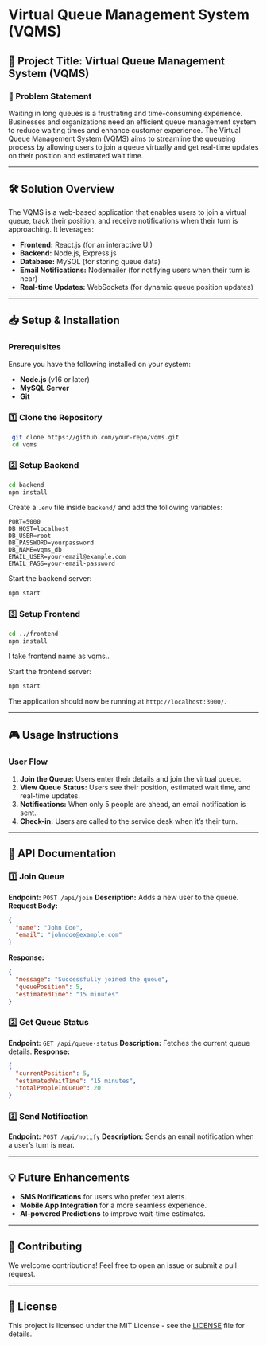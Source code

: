 # Virtual Queue Management System (VQMS)

## 🚀 Project Title: Virtual Queue Management System (VQMS)

### 📌 Problem Statement
Waiting in long queues is a frustrating and time-consuming experience. Businesses and organizations need an efficient queue management system to reduce waiting times and enhance customer experience. The Virtual Queue Management System (VQMS) aims to streamline the queueing process by allowing users to join a queue virtually and get real-time updates on their position and estimated wait time.

---

## 🛠 Solution Overview
The VQMS is a web-based application that enables users to join a virtual queue, track their position, and receive notifications when their turn is approaching. It leverages:
- **Frontend:** React.js (for an interactive UI)
- **Backend:** Node.js, Express.js
- **Database:** MySQL (for storing queue data)
- **Email Notifications:** Nodemailer (for notifying users when their turn is near)
- **Real-time Updates:** WebSockets (for dynamic queue position updates)

---

## 📥 Setup & Installation

### **Prerequisites**
Ensure you have the following installed on your system:
- **Node.js** (v16 or later)
- **MySQL Server**
- **Git**

### **1️⃣ Clone the Repository**
```sh
 git clone https://github.com/your-repo/vqms.git
 cd vqms
```

### **2️⃣ Setup Backend**
```sh
cd backend
npm install
```

Create a `.env` file inside `backend/` and add the following variables:
```env
PORT=5000
DB_HOST=localhost
DB_USER=root
DB_PASSWORD=yourpassword
DB_NAME=vqms_db
EMAIL_USER=your-email@example.com
EMAIL_PASS=your-email-password
```

Start the backend server:
```sh
npm start
```

### **3️⃣ Setup Frontend**
```sh
cd ../frontend  
npm install

```
I take frontend name as vqms..

Start the frontend server:
```sh
npm start
```

The application should now be running at `http://localhost:3000/`.

---

## 🎮 Usage Instructions

### **User Flow**
1. **Join the Queue:** Users enter their details and join the virtual queue.
2. **View Queue Status:** Users see their position, estimated wait time, and real-time updates.
3. **Notifications:** When only 5 people are ahead, an email notification is sent.
4. **Check-in:** Users are called to the service desk when it’s their turn.

---

## 📡 API Documentation

### **1️⃣ Join Queue**
**Endpoint:** `POST /api/join`
**Description:** Adds a new user to the queue.
**Request Body:**
```json
{
  "name": "John Doe",
  "email": "johndoe@example.com"
}
```
**Response:**
```json
{
  "message": "Successfully joined the queue",
  "queuePosition": 5,
  "estimatedTime": "15 minutes"
}
```

### **2️⃣ Get Queue Status**
**Endpoint:** `GET /api/queue-status`
**Description:** Fetches the current queue details.
**Response:**
```json
{
  "currentPosition": 5,
  "estimatedWaitTime": "15 minutes",
  "totalPeopleInQueue": 20
}
```

### **3️⃣ Send Notification**
**Endpoint:** `POST /api/notify`
**Description:** Sends an email notification when a user’s turn is near.

---



## 💡 Future Enhancements
- **SMS Notifications** for users who prefer text alerts.
- **Mobile App Integration** for a more seamless experience.
- **AI-powered Predictions** to improve wait-time estimates.

---

## 🤝 Contributing
We welcome contributions! Feel free to open an issue or submit a pull request.

---

## 📜 License
This project is licensed under the MIT License - see the [LICENSE](LICENSE) file for details.

